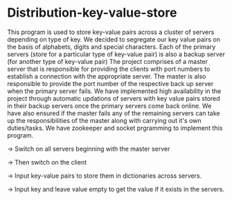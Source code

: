 # Distribution-key-value-store
This program is used to store key-value pairs across a cluster of servers depending on type of key.
We decided to segregate our key value pairs on the basis of alphabets, digits and special characters.
Each of the primary servers (store for a particular type of key-value pair) is also a backup server (for another type of key-value pair)
The project comprises of a master server that is responsible for providing the clients with port numbers to establish a connection with the appropriate server.
The master is also responsible to provide the port number of the respective back up server when the primary server fails.
We have implemented high availability in the project through automatic updations of servers with key value pairs stored in their backup servers once the primary servers come back online.
We have also ensured if the master fails any of the remaining servers can take up the responsibilities of the master along with carrying out it's own duties/tasks.
We have zookeeper and socket prgramming to implement this program.

-> Switch on all servers beginning with the master server

-> Then switch on the client 

-> Input key-value pairs to store them in dictionaries across servers.

-> Input key  and leave value empty to get the value if it exists in the servers.


